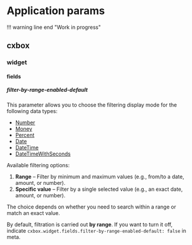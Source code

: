 # Application params
 
!!! warning line end "Work in progress"

## cxbox
### widget
#### fields
##### filter-by-range-enabled-default
This parameter allows you to choose the filtering display mode for the following data types:

* [Number](/widget/fields/field/number/number/#filtering)
* [Money](/widget/fields/field/money/money/#filtering)
* [Percent](docs/widget/fields/field/percent/percent/#filtering)
* [Date](/widget/fields/field/date/date/#filtering)
* [DateTime](/widget/fields/field/dateTime/dateTime/#filtering)
* [DateTimeWithSeconds](/widget/fields/field/dateTimeWithSeconds/dateTimeWithSeconds/#filtering)

Available filtering options:

1. **Range** – Filter by minimum and maximum values (e.g., from/to a date, amount, or number).
2. **Specific value** – Filter by a single selected value (e.g., an exact date, amount, or number).

The choice depends on whether you need to search within a range or match an exact value.

By default, filtration is carried out **by range**.
If you want to turn it off, indicate `cxbox.widget.fields.filter-by-range-enabled-default: false` in meta.

